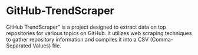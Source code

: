 # GitHub-TrendScraper
GitHub TrendScraper" is a project designed to extract data on top repositories for various topics on GitHub. It utilizes web scraping techniques to gather repository information and compiles it into a CSV (Comma-Separated Values) file. 
